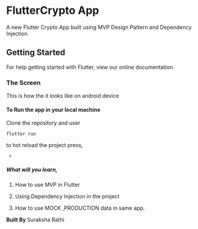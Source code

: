 # FlutterCrypto App

A new Flutter Crypto App built using MVP Design Pattern and Dependency Injection

## Getting Started

For help getting started with Flutter, view our online documentation.

### The Screen

This is how the it looks like on android device 






####  To Run the app in your local machine

Clone the repository and user

    flutter run
  
  to hot reload the project press,
  
     r 
  
  ##### What will you learn,
  
  1) How to use MVP in Flutter

   2) Using Dependency Injection in the project

   3) How to use MOCK ,PRODUCTION data in same app.
   
<b> Built By </b>
 Suraksha Rathi 
